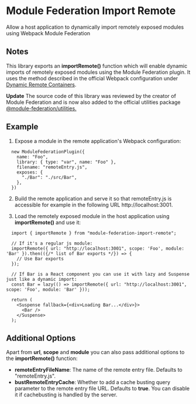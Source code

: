 # Module Federation Import Remote

Allow a host application to dynamically import remotely exposed modules using Webpack Module Federation

## Notes

This library exports an **importRemote()** function which will enable dynamic imports of remotely exposed modules using the Module Federation plugin. It uses the method described in the official Webpack configuration under <a href="https://webpack.js.org/concepts/module-federation/#dynamic-remote-containers" target="_blank">Dynamic Remote Containers</a>.

**Update**
The source code of this library was reviewed by the creator of Module Federation and is now also added to the official utilities package <a href="https://www.npmjs.com/package/@module-federation/utilities">@module-federation/utilities.</a>

## Example

1. Expose a module in the remote application's Webpack configuration:

```
  new ModuleFederationPlugin({
    name: "Foo",
    library: { type: "var", name: "Foo" },
    filename: "remoteEntry.js",
    exposes: {
      "./Bar": "./src/Bar",
    },
  })
```

2. Build the remote application and serve it so that remoteEntry.js is accessible for example in the following URL http://localhost:3001.

3. Load the remotely exposed module in the host application using **importRemote()** and use it:

```
  import { importRemote } from "module-federation-import-remote";

  // If it's a regular js module:
  importRemote({ url: "http://localhost:3001", scope: 'Foo', module: 'Bar' }).then(({/* list of Bar exports */}) => {
    // Use Bar exports
  });

  // If Bar is a React component you can use it with lazy and Suspense just like a dynamic import:
  const Bar = lazy(() => importRemote({ url: "http://localhost:3001", scope: 'Foo', module: 'Bar' }));

  return (
    <Suspense fallback={<div>Loading Bar...</div>}>
      <Bar />
    </Suspense>
  );
```

## Additional Options

Apart from **url**, **scope** and **module** you can also pass additional options to the **importRemote()** function:

- **remoteEntryFileName**: The name of the remote entry file. Defaults to "remoteEntry.js".
- **bustRemoteEntryCache**: Whether to add a cache busting query parameter to the remote entry file URL. Defaults to **true**. You can disable it if cachebusting is handled by the server.
